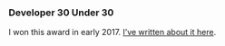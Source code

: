 ### Developer 30 Under 30

I won this award in early 2017. [I’ve written about it here](/blog/D30U30).

